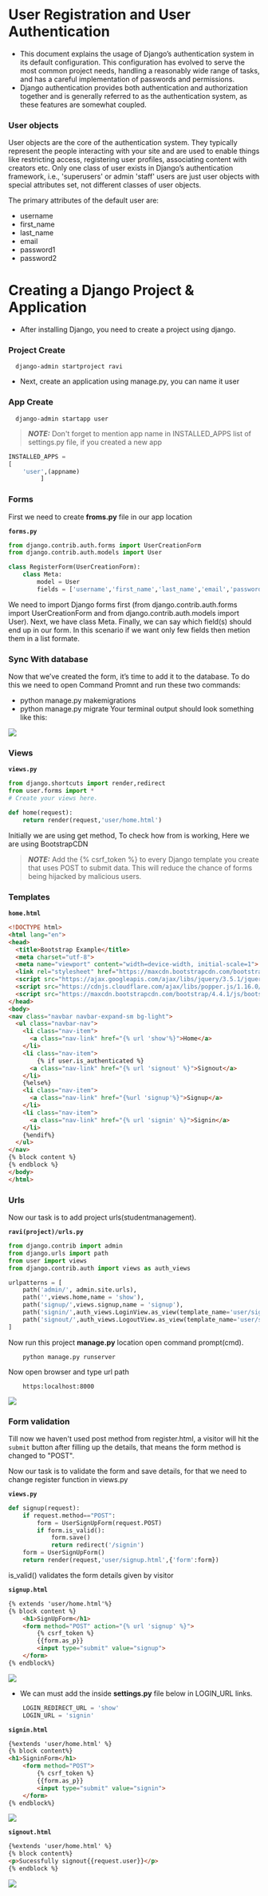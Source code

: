 # User Registration and User Authentication

- This document explains the usage of Django’s authentication system in its default configuration. This configuration has evolved to serve the most common project needs, handling a reasonably wide range of tasks, and has a careful implementation of passwords and permissions.
- Django authentication provides both authentication and authorization together and is generally referred to as the authentication system, as these features are somewhat coupled.

### User objects
User objects are the core of the authentication system. They typically represent the people interacting with your site and are used to enable things like restricting access, registering user profiles, associating content with creators etc. Only one class of user exists in Django’s authentication framework, i.e., 'superusers' or admin 'staff' users are just user objects with special attributes set, not different classes of user objects.

The primary attributes of the default user are:
- username
- first_name
- last_name
- email
- password1
- password2

# Creating a Django Project & Application

- After installing Django, you need to create a project using django.

### Project Create
```
  django-admin startproject ravi
```
- Next, create an application using manage.py, you can name it user

### App Create
```
  django-admin startapp user
```
> **_NOTE:_** Don't forget to mention app name in INSTALLED_APPS list of settings.py file, if you created a new app

```python
INSTALLED_APPS = 
[
    'user',(appname)
         ]
```
### Forms     
First we need to create **froms.py** file in our app location

**`forms.py`**
```python
from django.contrib.auth.forms import UserCreationForm
from django.contrib.auth.models import User

class RegisterForm(UserCreationForm):
	class Meta:
		model = User
		fields = ['username','first_name','last_name','email','password1','password2']
```
We need to import Django forms first (from django.contrib.auth.forms import UserCreationForm and from django.contrib.auth.models import User). Next, we have class Meta. Finally, we can say which field(s) should end up in our form. In this scenario if we want only few fields then metion them in a list formate.

### Sync With database

Now that we’ve created the form, it’s time to add it to the database. To do this we need to open Command Promnt and run these two commands: 
-	python manage.py makemigrations 
-	python manage.py migrate
Your terminal output should look something like this:

<img src="docmi.JPG">

### Views
**`views.py`**
```python
from django.shortcuts import render,redirect
from user.forms import *
# Create your views here.

def home(request):
	return render(request,'user/home.html')
```

Initially we are using get method, To check how from is working, Here we are using BootstrapCDN
> **_NOTE:_** Add the {% csrf_token %} to every Django template you create that uses POST to submit data. This will reduce the chance of forms being hijacked by malicious users.

### Templates

**`home.html`**

```html
<!DOCTYPE html>
<html lang="en">
<head>
  <title>Bootstrap Example</title>
  <meta charset="utf-8">
  <meta name="viewport" content="width=device-width, initial-scale=1">
  <link rel="stylesheet" href="https://maxcdn.bootstrapcdn.com/bootstrap/4.4.1/css/bootstrap.min.css">
  <script src="https://ajax.googleapis.com/ajax/libs/jquery/3.5.1/jquery.min.js"></script>
  <script src="https://cdnjs.cloudflare.com/ajax/libs/popper.js/1.16.0/umd/popper.min.js"></script>
  <script src="https://maxcdn.bootstrapcdn.com/bootstrap/4.4.1/js/bootstrap.min.js"></script>
</head>
<body>
<nav class="navbar navbar-expand-sm bg-light">
  <ul class="navbar-nav">
    <li class="nav-item">
      <a class="nav-link" href="{% url 'show'%}">Home</a>
    </li>
    <li class="nav-item">
    	{% if user.is_authenticated %}
      <a class="nav-link" href="{% url 'signout' %}">Signout</a>
    </li>
    {%else%}
    <li class="nav-item">
      <a class="nav-link" href="{%url 'signup'%}">Signup</a>
    </li>
    <li class="nav-item">
      <a class="nav-link" href="{% url 'signin' %}">Signin</a>
    </li>
    {%endif%}
  </ul>
</nav>
{% block content %}
{% endblock %}
</body>
</html>
```

### Urls

Now our task is to add project urls(studentmanagement).

**`ravi(project)/urls.py`**
```python
from django.contrib import admin
from django.urls import path
from user import views
from django.contrib.auth import views as auth_views

urlpatterns = [
    path('admin/', admin.site.urls),
    path('',views.home,name = 'show'),
    path('signup/',views.signup,name = 'signup'),
    path('signin/',auth_views.LoginView.as_view(template_name='user/signin.html'),name = 'signin'),
    path('signout/',auth_views.LogoutView.as_view(template_name='user/signout.html'),name = 'signout'),
]
```

Now run this project **manage.py** location open command prompt(cmd).

```
	python manage.py runserver
```
Now open browser and type url path
```
	https:localhost:8000
```

<img src ="home.JPG">



### Form validation
Till now we haven't used post method from register.html, a visitor will hit the `submit` button after filling up the details, that means the form method is changed to "POST".

Now our task is to validate the form and save details, for that we need to change register function in views.py 

**`views.py`**
``` python
def signup(request):
	if request.method=="POST":
		form = UserSignUpForm(request.POST)
		if form.is_valid():
			form.save()
			return redirect('/signin')
	form = UserSignUpForm()
	return render(request,'user/signup.html',{'form':form})
```
is_valid() validates the form details given by visitor

**`signup.html`**

```html
{% extends 'user/home.html'%}
{% block content %}
	<h1>SignUpForm</h1>
	<form method="POST" action="{% url 'signup' %}">
		{% csrf_token %}
		{{form.as_p}}
		<input type="submit" value="signup">
	</form>
{% endblock%}
```
<img src ="signup.JPG">

- We can must add the inside **settings.py** file below in LOGIN_URL links.
```python
	LOGIN_REDIRECT_URL = 'show'
	LOGIN_URL = 'signin'
```


**`signin.html`**

```html
{%extends 'user/home.html' %}
{% block content%}
<h1>SigninForm</h1>
	<form method="POST">
		{% csrf_token %}
		{{form.as_p}}
		<input type="submit" value="signin">
	</form>
{% endblock%} 
```
<img src ="signin.JPG">

**`signout.html`**

```html
{%extends 'user/home.html' %}
{% block content%}
<p>Sucessfully signout{{request.user}}</p>
{% endblock %}
```
<img src ="signout.JPG">
